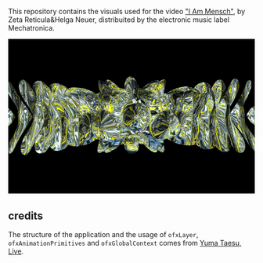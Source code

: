 This repository contains the visuals used for the video ["I Am Mensch"](https://www.youtube.com/watch?v=p_qtiPz5bUw), by Zeta Reticula&Helga Neuer, distribuited by the electronic music label Mechatronica.

![cover](cover.png)

## credits
The structure of the application and the usage of `ofxLayer`, `ofxAnimationPrimitives` and `ofxGlobalContext` comes from [Yuma Taesu, Live](https://github.com/yumataesu/Live).

